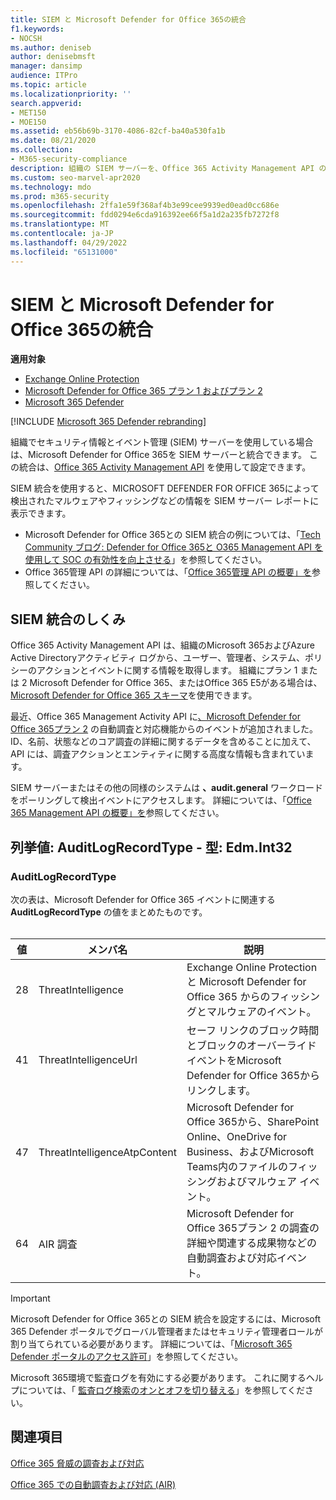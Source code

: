 ```yaml
---
title: SIEM と Microsoft Defender for Office 365の統合
f1.keywords:
- NOCSH
ms.author: deniseb
author: denisebmsft
manager: dansimp
audience: ITPro
ms.topic: article
ms.localizationpriority: ''
search.appverid:
- MET150
- MOE150
ms.assetid: eb56b69b-3170-4086-82cf-ba40a530fa1b
ms.date: 08/21/2020
ms.collection:
- M365-security-compliance
description: 組織の SIEM サーバーを、Office 365 Activity Management API のMicrosoft Defender for Office 365および関連する脅威イベントと統合します。
ms.custom: seo-marvel-apr2020
ms.technology: mdo
ms.prod: m365-security
ms.openlocfilehash: 2ffa1e59f368af4b3e99cee9939ed0ead0cc686e
ms.sourcegitcommit: fdd0294e6cda916392ee66f5a1d2a235fb7272f8
ms.translationtype: MT
ms.contentlocale: ja-JP
ms.lasthandoff: 04/29/2022
ms.locfileid: "65131000"
---
```

# <a name="siem-integration-with-microsoft-defender-for-office-365"></a>SIEM と Microsoft Defender for Office 365の統合

**適用対象**
- [Exchange Online Protection](exchange-online-protection-overview.md)
- [Microsoft Defender for Office 365 プラン 1 およびプラン 2](defender-for-office-365.md)
- [Microsoft 365 Defender](../defender/microsoft-365-defender.md)

[!INCLUDE [Microsoft 365 Defender rebranding](../includes/microsoft-defender-for-office.md)]

組織でセキュリティ情報とイベント管理 (SIEM) サーバーを使用している場合は、Microsoft Defender for Office 365を SIEM サーバーと統合できます。 この統合は、[Office 365 Activity Management API](/office/office-365-management-api/office-365-management-activity-api-reference) を使用して設定できます。

SIEM 統合を使用すると、MICROSOFT DEFENDER FOR OFFICE 365によって検出されたマルウェアやフィッシングなどの情報を SIEM サーバー レポートに表示できます。

- Microsoft Defender for Office 365との SIEM 統合の例については、「[Tech Community ブログ: Defender for Office 365と O365 Management API を使用して SOC の有効性を向上させる](https://techcommunity.microsoft.com/t5/microsoft-security-and/improve-the-effectiveness-of-your-soc-with-office-365-atp-and/ba-p/1525185)」を参照してください。
- Office 365管理 API の詳細については、「[Office 365管理 API の概要」を](/office/office-365-management-api/office-365-management-apis-overview)参照してください。

## <a name="how-siem-integration-works"></a>SIEM 統合のしくみ

Office 365 Activity Management API は、組織のMicrosoft 365およびAzure Active Directoryアクティビティ ログから、ユーザー、管理者、システム、ポリシーのアクションとイベントに関する情報を取得します。 組織にプラン 1 または 2 Microsoft Defender for Office 365、またはOffice 365 E5がある場合は、[Microsoft Defender for Office 365 スキーマ](/office/office-365-management-api/office-365-management-activity-api-schema#office-365-advanced-threat-protection-and-threat-investigation-and-response-schema)を使用できます。

最近、Office 365 Management Activity API に[、Microsoft Defender for Office 365プラン 2](defender-for-office-365.md#microsoft-defender-for-office-365-plan-1-and-plan-2) の自動調査と対応機能からのイベントが追加されました。 ID、名前、状態などのコア調査の詳細に関するデータを含めることに加えて、API には、調査アクションとエンティティに関する高度な情報も含まれています。

SIEM サーバーまたはその他の同様のシステムは **、audit.general** ワークロードをポーリングして検出イベントにアクセスします。 詳細については、「[Office 365 Management API の概要」を](/office/office-365-management-api/get-started-with-office-365-management-apis)参照してください。

## <a name="enum-auditlogrecordtype---type-edmint32"></a>列挙値: AuditLogRecordType - 型: Edm.Int32

### <a name="auditlogrecordtype"></a>AuditLogRecordType

次の表は、Microsoft Defender for Office 365 イベントに関連する **AuditLogRecordType** の値をまとめたものです。<br/><br/>

| 値 | メンバ名 | 説明 |
|---|---|---|
| 28| ThreatIntelligence | Exchange Online Protection と Microsoft Defender for Office 365 からのフィッシングとマルウェアのイベント。 |
| 41| ThreatIntelligenceUrl | セーフ リンクのブロック時間とブロックのオーバーライド イベントをMicrosoft Defender for Office 365からリンクします。 |
| 47| ThreatIntelligenceAtpContent | Microsoft Defender for Office 365から、SharePoint Online、OneDrive for Business、およびMicrosoft Teams内のファイルのフィッシングおよびマルウェア イベント。 |
| 64| AIR 調査 | Microsoft Defender for Office 365プラン 2 の調査の詳細や関連する成果物などの自動調査および対応イベント。 |

> [!IMPORTANT]
> Microsoft Defender for Office 365との SIEM 統合を設定するには、Microsoft 365 Defender ポータルでグローバル管理者またはセキュリティ管理者ロールが割り当てられている必要があります。 詳細については、「[Microsoft 365 Defender ポータルのアクセス許可](permissions-microsoft-365-security-center.md)」を参照してください。
>
> Microsoft 365環境で監査ログを有効にする必要があります。 これに関するヘルプについては、「 [監査ログ検索のオンとオフを切り替える](../../compliance/turn-audit-log-search-on-or-off.md)」を参照してください。

## <a name="see-also"></a>関連項目

[Office 365 脅威の調査および対応](office-365-ti.md)

[Office 365 での自動調査および対応 (AIR)](automated-investigation-response-office.md)

